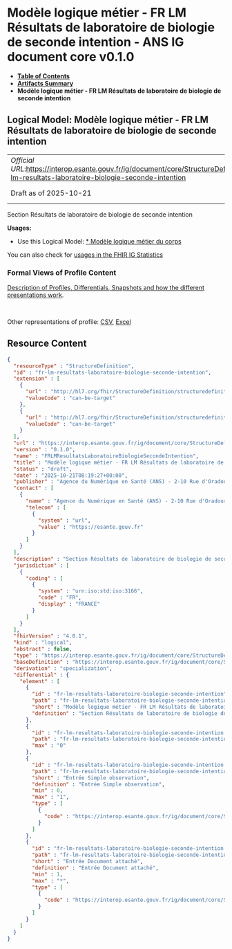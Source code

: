 # Modèle logique métier - FR LM Résultats de laboratoire de biologie de seconde intention - ANS IG document core v0.1.0

* [**Table of Contents**](toc.md)
* [**Artifacts Summary**](artifacts.md)
* **Modèle logique métier - FR LM Résultats de laboratoire de biologie de seconde intention**

## Logical Model: Modèle logique métier - FR LM Résultats de laboratoire de biologie de seconde intention 

| | |
| :--- | :--- |
| *Official URL*:https://interop.esante.gouv.fr/ig/document/core/StructureDefinition/fr-lm-resultats-laboratoire-biologie-seconde-intention | *Version*:0.1.0 |
| Draft as of 2025-10-21 | *Computable Name*:FRLMResultatsLaboratoireBiologieSecondeIntention |

 
Section Résultats de laboratoire de biologie de seconde intention 

**Usages:**

* Use this Logical Model: [* Modèle logique métier du corps](StructureDefinition-FRLMCorpsDocument.md)

You can also check for [usages in the FHIR IG Statistics](https://packages2.fhir.org/xig/ans.document.fr.core|current/StructureDefinition/fr-lm-resultats-laboratoire-biologie-seconde-intention)

### Formal Views of Profile Content

 [Description of Profiles, Differentials, Snapshots and how the different presentations work](http://build.fhir.org/ig/FHIR/ig-guidance/readingIgs.html#structure-definitions). 

 

Other representations of profile: [CSV](StructureDefinition-fr-lm-resultats-laboratoire-biologie-seconde-intention.csv), [Excel](StructureDefinition-fr-lm-resultats-laboratoire-biologie-seconde-intention.xlsx) 



## Resource Content

```json
{
  "resourceType" : "StructureDefinition",
  "id" : "fr-lm-resultats-laboratoire-biologie-seconde-intention",
  "extension" : [
    {
      "url" : "http://hl7.org/fhir/StructureDefinition/structuredefinition-type-characteristics",
      "valueCode" : "can-be-target"
    },
    {
      "url" : "http://hl7.org/fhir/StructureDefinition/structuredefinition-type-characteristics",
      "valueCode" : "can-be-target"
    }
  ],
  "url" : "https://interop.esante.gouv.fr/ig/document/core/StructureDefinition/fr-lm-resultats-laboratoire-biologie-seconde-intention",
  "version" : "0.1.0",
  "name" : "FRLMResultatsLaboratoireBiologieSecondeIntention",
  "title" : "Modèle logique métier - FR LM Résultats de laboratoire de biologie de seconde intention",
  "status" : "draft",
  "date" : "2025-10-21T08:19:27+00:00",
  "publisher" : "Agence du Numérique en Santé (ANS) - 2-10 Rue d'Oradour-sur-Glane, 75015 Paris",
  "contact" : [
    {
      "name" : "Agence du Numérique en Santé (ANS) - 2-10 Rue d'Oradour-sur-Glane, 75015 Paris",
      "telecom" : [
        {
          "system" : "url",
          "value" : "https://esante.gouv.fr"
        }
      ]
    }
  ],
  "description" : "Section Résultats de laboratoire de biologie de seconde intention",
  "jurisdiction" : [
    {
      "coding" : [
        {
          "system" : "urn:iso:std:iso:3166",
          "code" : "FR",
          "display" : "FRANCE"
        }
      ]
    }
  ],
  "fhirVersion" : "4.0.1",
  "kind" : "logical",
  "abstract" : false,
  "type" : "https://interop.esante.gouv.fr/ig/document/core/StructureDefinition/fr-lm-resultats-laboratoire-biologie-seconde-intention",
  "baseDefinition" : "https://interop.esante.gouv.fr/ig/document/core/StructureDefinition/fr-lm-section",
  "derivation" : "specialization",
  "differential" : {
    "element" : [
      {
        "id" : "fr-lm-resultats-laboratoire-biologie-seconde-intention",
        "path" : "fr-lm-resultats-laboratoire-biologie-seconde-intention",
        "short" : "Modèle logique métier - FR LM Résultats de laboratoire de biologie de seconde intention",
        "definition" : "Section Résultats de laboratoire de biologie de seconde intention"
      },
      {
        "id" : "fr-lm-resultats-laboratoire-biologie-seconde-intention.sousSection",
        "path" : "fr-lm-resultats-laboratoire-biologie-seconde-intention.sousSection",
        "max" : "0"
      },
      {
        "id" : "fr-lm-resultats-laboratoire-biologie-seconde-intention.entree.observation",
        "path" : "fr-lm-resultats-laboratoire-biologie-seconde-intention.entree.observation",
        "short" : "Entrée Simple observation",
        "definition" : "Entrée Simple observation",
        "min" : 0,
        "max" : "1",
        "type" : [
          {
            "code" : "https://interop.esante.gouv.fr/ig/document/core/StructureDefinition/fr-lm-observation"
          }
        ]
      },
      {
        "id" : "fr-lm-resultats-laboratoire-biologie-seconde-intention.entree.documentAttache",
        "path" : "fr-lm-resultats-laboratoire-biologie-seconde-intention.entree.documentAttache",
        "short" : "Entrée Document attaché",
        "definition" : "Entrée Document attaché",
        "min" : 1,
        "max" : "*",
        "type" : [
          {
            "code" : "https://interop.esante.gouv.fr/ig/document/core/StructureDefinition/fr-lm-document-attache"
          }
        ]
      }
    ]
  }
}

```
